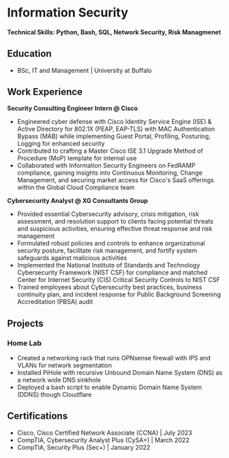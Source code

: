 # Information Security

#### Technical Skills: Python, Bash, SQL, Network Security, Risk Managmenet

## Education
- BSc, IT and Management | University at Buffalo							       		

## Work Experience
**Security Consulting Engineer Intern @ Cisco**
- Engineered cyber defense with Cisco Identity Service Engine (ISE) & Active Directory for 802.1X (PEAP, EAP-TLS) with MAC Authentication Bypass (MAB) while implementing Guest Portal, Profiling, Posturing, Logging for enhanced security
- Contributed to crafting a Master Cisco ISE 3.1 Upgrade Method of Procedure (MoP) template for internal use
- Collaborated with Information Security Engineers on FedRAMP compliance, gaining insights into Continuous Monitoring, Change Management, and securing market access for Cisco's SaaS offerings within the Global Cloud Compliance team

**Cybersecurity Analyst @ XG Consultants Group**
- Provided essential Cybersecurity advisory, crisis mitigation, risk assessment, and resolution support to clients facing potential threats and suspicious activities, ensuring effective threat response and risk management
- Formulated robust policies and controls to enhance organizational security posture, facilitate risk management, and fortify system safeguards against malicious activities
- Implemented the National Institute of Standards and Technology Cybersecurity Framework (NIST CSF) for compliance and matched Center for Internet Security (CIS) Critical Security Controls to NIST CSF
- Trained employees about Cybersecurity best practices, business continuity plan, and incident response for Public Background Screening Accreditation (PBSA) audit

## Projects
### Home Lab
- Created a networking rack that runs OPNsense firewall with IPS and VLANs for network segmentation
- Installed PiHole with recursive Unbound Domain Name System (DNS) as a network wide DNS sinkhole
- Deployed a bash script to enable Dynamic Domain Name System (DDNS) though Cloudflare

## Certifications
- Cisco, Cisco Certified Network Associate (CCNA) | July 2023
- CompTIA, Cybersecurity Analyst Plus (CySA+) | March 2022
- CompTIA, Security Plus (Sec+) | January 2022
